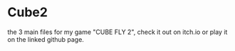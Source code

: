 # Cube2
the 3 main files for my game "CUBE FLY 2", check it out on itch.io or play it on the linked github page.
